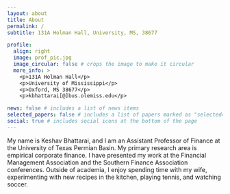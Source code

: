 ```yaml
---
layout: about
title: About
permalink: /
subtitle: 131A Holman Hall, University, MS, 38677

profile:
  align: right
  image: prof_pic.jpg
  image_circular: false # crops the image to make it circular
  more_info: >
    <p>131A Holman Hall</p>
    <p>University of Mississippi</p>
    <p>Oxford, MS 38677</p>
    <p>kbhattarai[@]bus.olemiss.edu</p>

news: false # includes a list of news items
selected_papers: false # includes a list of papers marked as "selected={true}"
social: true # includes social icons at the bottom of the page
---
```


My name is Keshav Bhattarai, and I am an Assistant Professor of Finance at the University of Texas Permian Basin. My primary research area is empirical corporate finance. I have presented my work at the Financial Management Association and the Southern Finance Association conferences. 
Outside of academia, I enjoy spending time with my wife, experimenting with new recipes in the kitchen, playing tennis, and watching soccer.


